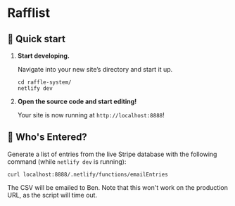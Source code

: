 # Rafflist
## 🚀 Quick start

1.  **Start developing.**

    Navigate into your new site’s directory and start it up.

    ```shell
    cd raffle-system/
    netlify dev
    ```

1.  **Open the source code and start editing!**

    Your site is now running at `http://localhost:8888`!

## 🧐 Who's Entered?

Generate a list of entries from the live Stripe database with the following command (while `netlify dev` is running):

```shell
curl localhost:8888/.netlify/functions/emailEntries
```

The CSV will be emailed to Ben. Note that this won't work on the production URL, as the script will time out.